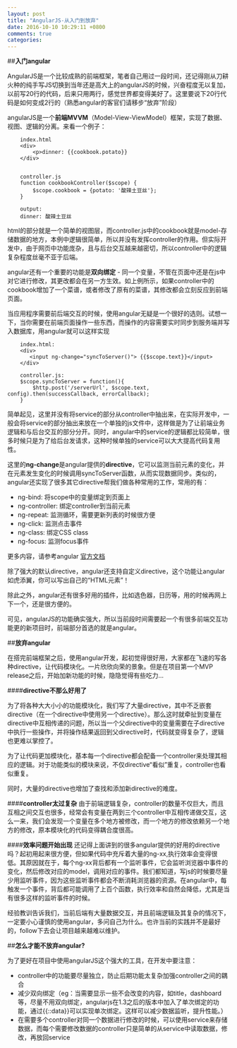 ```yaml
---
layout: post
title: "AngularJS-从入门到放弃"
date: 2016-10-10 10:29:11 +0800
comments: true
categories: 
---
```


##**入门angular**

AngularJS是一个比较成熟的前端框架，笔者自己用过一段时间，还记得刚从刀耕火种的纯手写JS切换到当年还是高大上的angularJS的时候，兴奋程度无以复加，以前写20行的代码，后来只用两行，感觉世界都变得美好了。这里要说下20行代码是如何变成2行的（熟悉angular的客官们请移步“放弃”阶段）

angularJS是一个**前端MVVM**（Model-View-ViewModel）框架，实现了数据、视图、逻辑的分离。来看一个例子：

		index.html
		<div>
			<p>dinner: {{cookbook.potato}}
		</div>


		controller.js
		function cookbookController($scope) {
			$scope.cookbook = {potato: '酸辣土豆丝'};
		}

		output:
		dinner: 酸辣土豆丝


html的部分就是一个简单的视图层，而controller.js中的cookbook就是model-存储数据的地方，本例中逻辑很简单，所以并没有发挥controller的作用。但实际开发中，由于网页中功能庞杂，且与后台交互越来越密切，所以controller中的逻辑复杂程度丝毫不亚于后端。

angular还有一个重要的功能是**双向绑定** - 同一个变量，不管在页面中还是在js中对它进行修改，其更改都会在另一方生效。如上例所示，如果controller中的cookbook增加了一个菜谱，或者修改了原有的菜谱，其修改都会立刻反应到前端页面。


当应用程序需要前后端交互的时候，使用angular无疑是一个很好的选则。试想一下，当你需要在前端页面操作一些东西，而操作的内容需要实时同步到服务端并写入数据库，用angular就可以这样实现

		index.html:
		<div>
		   <input ng-change="syncToServer()"> {{$scope.text}}</input>
		</div>

		controller.js:
		$scope.syncToServer = function(){
			$http.post('/serverUrl', $scope.text, config).then(successCallback, errorCallback);
		}


简单起见，这里并没有将service的部分从controller中抽出来，在实际开发中，一般会将service的部分抽出来放在一个单独的js文件中，这样做是为了让前端业务逻辑和与后台交互的部分分开。同时，angular中的service的逻辑都比较简单，很多时候只是为了给后台发请求，这种时候单独的service可以大大提高代码复用性。

这里的**ng-change**是angular提供的**directive**，它可以监测当前元素的变化，并在元素发生变化的时候调用syncToServer函数，从而实现数据同步。类似的，angular还实现了很多其它directive帮我们做各种常用的工作，常用的有：

- ng-bind: 将scope中的变量绑定到页面上
- ng-controller: 绑定controller到当前元素
- ng-repeat: 监测循环，需要更新列表的时候很方便
- ng-click: 监测点击事件
- ng-class: 绑定CSS class
- ng-focus: 监测focus事件

更多内容，请参考angular [官方文档](https://docs.angularjs.org/api/ng/directive/)

除了强大的默认directive，angular还支持自定义directive，这个功能让angular如虎添翼，你可以写出自己的“HTML元素”！

除此之外，angular还有很多好用的插件，比如选色器，日历等，用的时候再网上下一个，还是很方便的。

可见，angularJS的功能确实强大，所以当前段时间需要起一个有很多前端交互功能更的新项目时，前端部分首选的就是angular。


##**放弃angular**

在搭完前端框架之后，使用angular开发，起初觉得很好用，大家都在飞速的写各种directive，让代码模块化。一片欣欣向荣的景象。但是在项目第一个MVP release之后，开始加新功能的时候，隐隐觉得有些吃力...

####**directive不那么好用了**

为了将各种大大小小的功能模块化，我们写了大量directive，其中不乏嵌套directive（在一个directive中使用另一个directive）。那么这时就牵扯到变量在directive中互相传递的问题，所以当一个父directive中的变量需要在子directive中执行一些操作，并将操作结果返回到父directive时，代码就变得复杂了，逻辑也更难以掌控了。

为了让代码更加模块化，基本每一个directive都会配备一个controller来处理其相应的逻辑。对于功能类似的模块来说，不仅directive“看似”重复，controller也看似重复。

同时，大量的directive也增加了查找和添加新directive的难度。

####**controller太过复杂**
由于前端逻辑复杂，controller的数量不仅巨大，而且互相之间交互也很多，经常会有变量在两到三个controller中互相传递做交互，这么一来，我们会发现一个变量在多个地方被修改，而一个地方的修改依赖另一个地方的修改，原本模块化的代码变得耦合度很高。


####**效率问题开始出现**
还记得上面讲到的很多angular提供的好用的directive吗？起初用起来很方便，但如果代码中充斥着大量的ng-xx,执行效率会变得很低。其原因就在于，每个ng-xx背后都有一个监听事件，它会监听浏览器中事件的变化，然后修改对应的model，调用对应的事件。我们都知道，写js的时候要尽量少用监听事件，因为这些监听事件都会不断消耗浏览器的资源。在angular中，每触发一个事件，背后都可能调用了上百个函数，执行效率和自然会降低，尤其是当有很多这样的监听事件的时候。

经验教训告诉我们，当前后端有大量数据交互，并且前端逻辑及其复杂的情况下，一定要小心谨慎的使用angular，多问自己为什么。也许当前的实践并不是最好的，follow下去会让项目越来越难以维护。


##**怎么才能不放弃angular?**

为了更好在项目中使用angularJS这个强大的工具，在开发中要注意：

- controller中的功能要尽量独立，防止后期功能太复杂加强controller之间的耦合
- 减少双向绑定（eg：当需要显示一些不会改变的内容，如title，dashboard等，尽量不用双向绑定，angularjs在1.3之后的版本中加入了单次绑定的功能，通过{{::data}}可以实现单次绑定。这样可以减少数据监听，提升性能。）
- 在需要多个controller对同一个数据进行修改的时候，可以使用service来存储数据，而每个需要修改数据的controller只是简单的从service中读取数据，修改，再放回service

